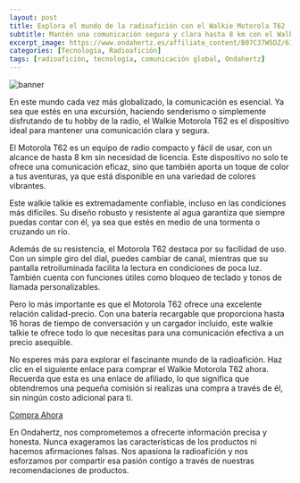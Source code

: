```yaml
---
layout: post
title: Explora el mundo de la radioafición con el Walkie Motorola T62
subtitle: Mantén una comunicación segura y clara hasta 8 km con el Walkie Motorola T62. Perfecto para tus aventuras al aire libre.
excerpt_image: https://www.ondahertz.es/affiliate_content/B07C37W5DZ/618jjAxwv1L._AC_SL1500_.jpg
categories: [Tecnología, Radioafición]
tags: [radioafición, tecnología, comunicación global, Ondahertz]
---
```


![banner](https://www.ondahertz.es/affiliate_content/B07C37W5DZ/618jjAxwv1L._AC_SL1500_.jpg "Walkie Talkies Motorola T62, ideales para radioafición y comunicación en exteriores.")

En este mundo cada vez más globalizado, la comunicación es esencial. Ya sea que estés en una excursión, haciendo senderismo o simplemente disfrutando de tu hobby de la radio, el Walkie Motorola T62 es el dispositivo ideal para mantener una comunicación clara y segura.

El Motorola T62 es un equipo de radio compacto y fácil de usar, con un alcance de hasta 8 km sin necesidad de licencia. Este dispositivo no solo te ofrece una comunicación eficaz, sino que también aporta un toque de color a tus aventuras, ya que está disponible en una variedad de colores vibrantes.

Este walkie talkie es extremadamente confiable, incluso en las condiciones más difíciles. Su diseño robusto y resistente al agua garantiza que siempre puedas contar con él, ya sea que estés en medio de una tormenta o cruzando un río.

Además de su resistencia, el Motorola T62 destaca por su facilidad de uso. Con un simple giro del dial, puedes cambiar de canal, mientras que su pantalla retroiluminada facilita la lectura en condiciones de poca luz. También cuenta con funciones útiles como bloqueo de teclado y tonos de llamada personalizables.

Pero lo más importante es que el Motorola T62 ofrece una excelente relación calidad-precio. Con una batería recargable que proporciona hasta 16 horas de tiempo de conversación y un cargador incluido, este walkie talkie te ofrece todo lo que necesitas para una comunicación efectiva a un precio asequible.

No esperes más para explorar el fascinante mundo de la radioafición. Haz clic en el siguiente enlace para comprar el Walkie Motorola T62 ahora. Recuerda que esta es una enlace de afiliado, lo que significa que obtendremos una pequeña comisión si realizas una compra a través de él, sin ningún costo adicional para ti.

[Compra Ahora](https://amzn.to/4jJrVQB)

En Ondahertz, nos comprometemos a ofrecerte información precisa y honesta. Nunca exageramos las características de los productos ni hacemos afirmaciones falsas. Nos apasiona la radioafición y nos esforzamos por compartir esa pasión contigo a través de nuestras recomendaciones de productos.
```